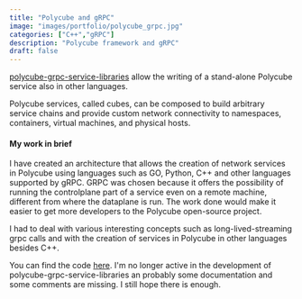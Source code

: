 ```yaml
---
title: "Polycube and gRPC"
image: "images/portfolio/polycube_grpc.jpg"
categories: ["C++","gRPC"]
description: "Polycube framework and gRPC"
draft: false
---
```



[polycube-grpc-service-libraries](https://github.com/pinoOgni/polycube-grpc-service-libraries) allow the writing of a stand-alone Polycube service also in other languages.

Polycube services, called cubes, can be composed to build arbitrary service chains and provide custom network connectivity to namespaces, containers, virtual machines, and physical hosts.

#### My work in brief

I have created an architecture that allows the creation of network services in Polycube using languages such as GO, Python, C++ and other languages supported by gRPC. GRPC was chosen because it offers the possibility of running the controlplane part of a service even on a remote machine, different from where the dataplane is run. The work done would make it easier to get more developers to the Polycube open-source project.

I had to deal with various interesting concepts such as long-lived-streaming grpc calls and with the creation of services in Polycube in other languages besides C++.

You can find the code [here](https://github.com/pinoOgni/polycube-grpc-service-libraries).
I'm no longer active in the development of polycube-grpc-service-libraries an probably some documentation and some comments are missing. I still hope there is enough.